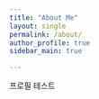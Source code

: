 ```yaml
---
title: "About Me"
layout: single
permalink: /about/
author_profile: true
sidebar_main: true

---
```


프로필 테스트







